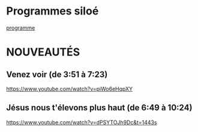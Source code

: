 # Programmes siloé
  
[programme](programme)  

# NOUVEAUTÉS

## Venez voir (de 3:51 à 7:23)  
https://www.youtube.com/watch?v=piWo6eHqpXY  

## Jésus nous t'élevons plus haut (de 6:49 à 10:24)
https://www.youtube.com/watch?v=dPSYTOJh9Dc&t=1443s


